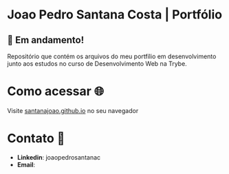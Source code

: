 # Joao Pedro Santana Costa | Portfólio 
## :construction: Em andamento!
Repositório que contém os arquivos do meu portfílio em desenvolvimento junto aos estudos no curso de Desenvolvimento Web na Trybe.

# Como acessar :globe_with_meridians:
Visite [santanajoao.github.io](https://santanajoao.github.io/) no seu navegador

# Contato :blue_book:
- **Linkedin**: joaopedrosantanac
- **Email**:
